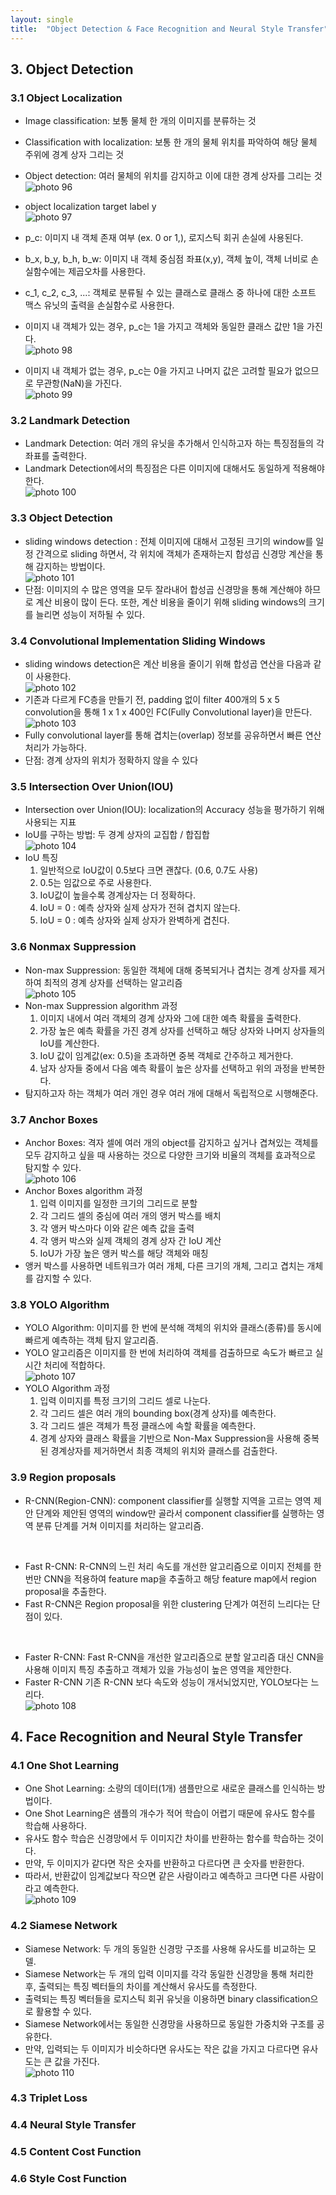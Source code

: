 ```yaml
---
layout: single
title:  "Object Detection & Face Recognition and Neural Style Transfer"
---
```


## 3. Object Detection

### 3.1 Object Localization
* Image classification: 보통 물체 한 개의 이미지를 분류하는 것
* Classification with localization: 보통 한 개의 물체 위치를 파악하여 해당 물체 주위에 경계 상자 그리는 것
* Object detection: 여러 물체의 위치를 감지하고 이에 대한 경계 상자를 그리는 것         
![photo 96](/assets/img/blog/img96.png)                      

* object localization target label y                     
![photo 97](/assets/img/blog/img97.png)                               
* p_c: 이미지 내 객체 존재 여부 (ex. 0 or 1,), 로지스틱 회귀 손실에 사용된다.
* b_x, b_y, b_h, b_w: 이미지 내 객체 중심점 좌표(x,y), 객체 높이, 객체 너비로 손실함수에는 제곱오차를 사용한다.
* c_1, c_2, c_3, ...: 객체로 분류될 수 있는 클래스로 클래스 중 하나에 대한 소프트 맥스 유닛의 출력을 손실함수로 사용한다.
* 이미지 내 객체가 있는 경우, p_c는 1을 가지고 객체와 동일한 클래스 값만 1을 가진다.             
![photo 98](/assets/img/blog/img98.png)          
* 이미지 내 객체가 없는 경우, p_c는 0을 가지고 나머지 값은 고려할 필요가 없으므로 무관항(NaN)을 가진다.                 
![photo 99](/assets/img/blog/img99.png)            

### 3.2 Landmark Detection
* Landmark Detection: 여러 개의 유닛을 추가해서 인식하고자 하는 특징점들의 각 좌표를 출력한다.
* Landmark Detection에서의 특징점은 다른 이미지에 대해서도 동일하게 적용해야 한다.        
![photo 100](/assets/img/blog/img100.png)                                   

### 3.3 Object Detection
* sliding windows detection : 전체 이미지에 대해서 고정된 크기의 window를 일정 간격으로 sliding 하면서, 각 위치에 객체가 존재하는지 합성곱 신경망 계산을 통해 감지하는 방법이다.        
![photo 101](/assets/img/blog/img101.png)        
* 단점: 이미지의 수 많은 영역을 모두 잘라내어 합성곱 신경망을 통해 계산해야 하므로 계산 비용이 많이 든다. 또한, 계산 비용을 줄이기 위해 sliding windows의 크기를 늘리면 성능이 저하될 수 있다.

### 3.4 Convolutional Implementation Sliding Windows
* sliding windows detection은 계산 비용을 줄이기 위해 합성곱 연산을 다음과 같이 사용한다.      
![photo 102](/assets/img/blog/img102.png)                
* 기존과 다르게 FC층을 만들기 전, padding 없이 filter 400개의 5 x 5 convolution을 통해 1 x 1 x 400인 FC(Fully Convolutional layer)을 만든다.          
![photo 103](/assets/img/blog/img103.png)                    
* Fully convolutional layer를 통해 겹치는(overlap) 정보를 공유하면서 빠른 연산 처리가 가능하다.
* 단점: 경계 상자의 위치가 정확하지 않을 수 있다

### 3.5 Intersection Over Union(IOU)
* Intersection over Union(IOU): localization의 Accuracy 성능을 평가하기 위해 사용되는 지표
* IoU를 구하는 방법: 두 경계 상자의 교집합 / 합집합        
![photo 104](/assets/img/blog/img104.png)                    
* IoU 특징
  1. 일반적으로 IoU값이 0.5보다 크면 괜찮다. (0.6, 0.7도 사용)
  2. 0.5는 임값으로 주로 사용한다.
  3. IoU값이 높을수록 경계상자는 더 정확하다.
  4. IoU = 0 : 예측 상자와 실제 상자가 전혀 겹치지 않는다.
  5. IoU = 0 : 예측 상자와 실제 상자가 완벽하게 겹친다.

### 3.6 Nonmax Suppression 
* Non-max Suppression: 동일한 객체에 대해 중복되거나 겹치는 경계 상자를 제거하여 최적의 경계 상자를 선택하는 알고리즘                             
![photo 105](/assets/img/blog/img105.png)                                            
* Non-max Suppression algorithm 과정
  1. 이미지 내에서 여러 객체의 경계 상자와 그에 대한 예측 확률을 출력한다.
  2. 가장 높은 예측 확률을 가진 경계 상자를 선택하고 해당 상자와 나머지 상자들의 IoU를 계산한다.
  3. IoU 값이 임계값(ex: 0.5)을 초과하면 중복 객체로 간주하고 제거한다.
  4. 남자 상자들 중에서 다음 예측 확률이 높은 상자를 선택하고 위의 과정을 반복한다.
* 탐지하고자 하는 객체가 여러 개인 경우 여러 개에 대해서 독립적으로 시행해준다.

### 3.7 Anchor Boxes
* Anchor Boxes: 격자 셀에 여러 개의 object를 감지하고 싶거나 겹쳐있는 객체를 모두 감지하고 싶을 때 사용하는 것으로 다양한 크기와 비율의 객체를 효과적으로 탐지할 수 있다.        
![photo 106](/assets/img/blog/img106.png)                             
* Anchor Boxes algorithm 과정
  1. 입력 이미지를 일정한 크기의 그리드로 분할
  2. 각 그리드 셀의 중심에 여러 개의 앵커 박스를 배치
  3. 각 앵커 박스마다 이와 같은 예측 값을 출력
  4. 각 앵커 박스와 실제 객체의 경계 상자 간 IoU 계산
  5. IoU가 가장 높은 앵커 박스를 해당 객체와 매칭
* 앵커 박스를 사용하면 네트워크가 여러 개체, 다른 크기의 개체, 그리고 겹치는 개체를 감지할 수 있다.

### 3.8 YOLO Algorithm
* YOLO Algorithm: 이미지를 한 번에 분석해 객체의 위치와 클래스(종류)를 동시에 빠르게 예측하는 객체 탐지 알고리즘.
* YOLO 알고리즘은 이미지를 한 번에 처리하여 객체를 검출하므로 속도가 빠르고 실시간 처리에 적합하다.          
![photo 107](/assets/img/blog/img107.png)               
* YOLO Algorithm 과정
  1. 입력 이미지를 특정 크기의 그리드 셀로 나눈다.
  2. 각 그리드 셀은 여러 개의 bounding box(경계 상자)를 예측한다.
  3. 각 그리드 셀은 객체가 특정 클래스에 속할 확률을 예측한다.
  4. 경계 상자와 클래스 확률을 기반으로 Non-Max Suppression을 사용해 중복된 경계상자를 제거하면서 최종 객체의 위치와 클래스를 검출한다.
 
### 3.9 Region proposals
* R-CNN(Region-CNN): component classifier를 실행할 지역을 고르는 영역 제안 단계와 제안된 영역의 window만 골라서 component classifier를 실행하는 영역 분류 단계를 거쳐 이미지를 처리하는 알고리즘.
<br>        

* Fast R-CNN: R-CNN의 느린 처리 속도를 개선한 알고리즘으로 이미지 전체를 한 번만 CNN을 적용하여 feature map을 추출하고 해당 feature map에서 region proposal을 추출한다.
* Fast R-CNN은 Region proposal을 위한 clustering 단계가 여전히 느리다는 단점이 있다.
<br>          

* Faster R-CNN: Fast R-CNN을 개선한 알고리즘으로 분할 알고리즘 대신 CNN을 사용해 이미지 특징 추출하고 객체가 있을 가능성이 높은 영역을 제안한다. 
* Faster R-CNN 기존 R-CNN 보다 속도와 성능이 개서뇌었지만, YOLO보다는 느리다.     
![photo 108](/assets/img/blog/img108.png)              

## 4. Face Recognition and Neural Style Transfer

### 4.1 One Shot Learning
* One Shot Learning: 소량의 데이터(1개) 샘플만으로 새로운 클래스를 인식하는 방법이다.
* One Shot Learning은 샘플의 개수가 적어 학습이 어렵기 때문에 유사도 함수를 학습해 사용하다.
* 유사도 함수 학습은 신경망에서 두 이미지간 차이를 반환하는 함수를 학습하는 것이다.
* 만약, 두 이미지가 같다면 작은 숫자를 반환하고 다르다면 큰 숫자를 반환한다.
* 따라서, 반환값이 임계값보다 작으면 같은 사람이라고 예측하고 크다면 다른 사람이라고 예측한다.    
![photo 109](/assets/img/blog/img109.png)    

### 4.2 Siamese Network
* Siamese Network: 두 개의 동일한 신경망 구조를 사용해 유사도를 비교하는 모델.
* Siamese Network는 두 개의 입력 이미지를 각각 동일한 신경망을 통해 처리한 후, 출력되는 특징 벡터들의 차이를 계산해서 유사도를 측정한다.
* 출력되는 특징 벡터들을 로지스틱 회귀 유닛을 이용하면 binary classification으로 활용할 수 있다.
* Siamese Network에서는 동일한 신경망을 사용하므로 동일한 가중치와 구조를 공유한다.
* 만약, 입력되는 두 이미지가 비슷하다면 유사도는 작은 값을 가지고 다르다면 유사도는 큰 값을 가진다.       
![photo 110](/assets/img/blog/img110.png)       
 
### 4.3 Triplet Loss


### 4.4 Neural Style Transfer


### 4.5 Content Cost Function


### 4.6 Style Cost Function



